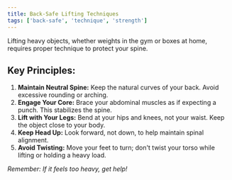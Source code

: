 ```yaml
---
title: Back-Safe Lifting Techniques
tags: ['back-safe', 'technique', 'strength']
---
```


Lifting heavy objects, whether weights in the gym or boxes at home, requires proper technique to protect your spine.

## Key Principles:

1.  **Maintain Neutral Spine:** Keep the natural curves of your back. Avoid excessive rounding or arching.
2.  **Engage Your Core:** Brace your abdominal muscles as if expecting a punch. This stabilizes the spine.
3.  **Lift with Your Legs:** Bend at your hips and knees, not your waist. Keep the object close to your body.
4.  **Keep Head Up:** Look forward, not down, to help maintain spinal alignment.
5.  **Avoid Twisting:** Move your feet to turn; don't twist your torso while lifting or holding a heavy load.

*Remember: If it feels too heavy, get help!* 
